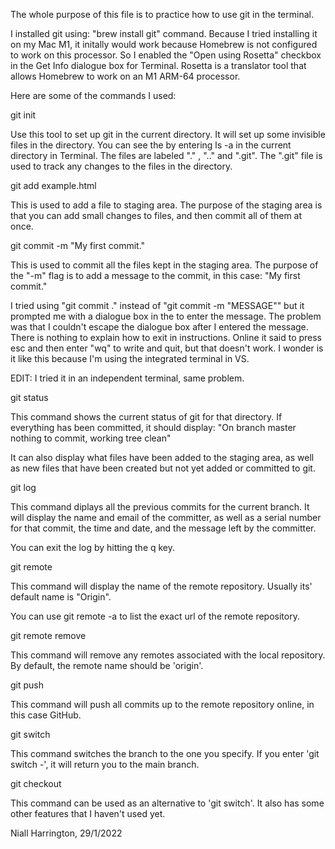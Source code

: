 The whole purpose of this file is to practice how to use git in the terminal.

I installed git using: "brew install git" command. Because I tried installing it on my Mac M1, it initally would work because Homebrew is not configured to work on this processor. So I enabled the "Open using Rosetta" checkbox in the Get Info dialogue box for Terminal. Rosetta is a translator tool that allows Homebrew to work on an M1 ARM-64 processor.

Here are some of the commands I used:

git init

Use this tool to set up git in the current directory. It will set up some invisible files in the directory. You can see the by entering ls -a in the current directory in Terminal. The files are labeled "." , ".." and ".git". The ".git" file is used to track any changes to the files in the directory.

git add example.html

This is used to add a file to staging area. The purpose of the staging area is that you can add small changes to files, and then commit all of them at once.

git commit -m "My first commit."

This is used to commit all the files kept in the staging area. The purpose of the "-m" flag is to add a message to the commit, in this case: "My first commit."

I tried using "git commit ." instead of "git commit -m "MESSAGE"" but it prompted me with a dialogue box in the to enter the message. The problem was that I couldn't escape the dialogue box after I entered the message. There is nothing to explain how to exit in instructions. Online it said to press esc and then enter "wq" to write and quit, but that doesn't work. I wonder is it like this because I'm using the integrated terminal in VS.

EDIT: I tried it in an independent terminal, same problem.

git status

This command shows the current status of git for that directory. If everything has been committed, it should display: "On branch master
nothing to commit, working tree clean"

It can also display what files have been added to the staging area, as well as new files that have been created but not yet added or committed to git.

git log

This command diplays all the previous commits for the current branch. It will display the name and email of the committer, as well as a serial number for that commit, the time and date, and the message left by the committer.

You can exit the log by hitting the q key.

git remote

This command will display the name of the remote repository. Usually its' default name is "Origin".

You can use git remote -a to list the exact url of the remote repository.

git remote remove <remote name>

This command will remove any remotes associated with the local repository. By default, the remote name should be 'origin'.

git push

This command will push all commits up to the remote repository online, in this case GitHub.

git switch <branch name>

This command switches the branch to the one you specify. If you enter 'git switch -', it will return you to the main branch.

git checkout

This command can be used as an alternative to 'git switch'. It also has some other features that I haven't used yet.

Niall Harrington, 29/1/2022

